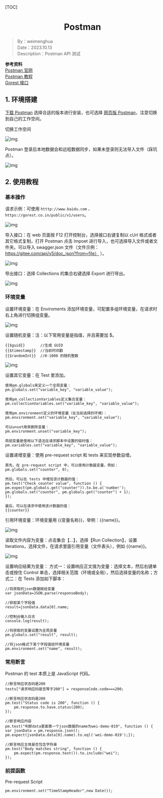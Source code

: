 [TOC]

<h1 align="center">Postman</h1>

> By：weimenghua  
> Date：2023.10.13  
> Description：Postman API 测试

**参考资料**   
[Postman 官网](https://www.postman.com/)  
[Postman 教程](https://postman.org.cn/)  
[Gorest 接口](https://gorest.co.in/)  

## 1. 环境搭建

[下载 Postman](https://www.postman.com/downloads/) 选择合适的版本进行安装，也可选择 [网页版 Postman](https://web.postman.co/)，注意切换到自己的工作空间。

切换工作空间

![img](../img/postman/postman-workspace.png)

Postman 登录后本地数据会和远程数据同步，如果未登录则无法导入文件（踩坑点）。

![img](../img/postman/postman-import.png)

## 2. 使用教程

### 基本操作

请求示例：可使用 `htttp://www.baidu.com` 、`https://gorest.co.in/public/v1/users`。

![img](../img/postman/postman-demo.png)

导入接口：在 web 页面按 F12 打开控制台，选择接口右键复制以 cUrl 格式或者其它格式复制，打开 Postman 点击 Impoet 进行导入，也可选择导入文件或者文件夹。可以导入 swagger.json 文件（文件示例：https://gitee.com/api/v5/doc_json?from=file）
）。

![img](../img/postman/postman-import-curl.png)

导出接口：选择 Collections 的集合右键选择 Export 进行导出。

![img](../img/postman/postman-export.png)

### 环境变量

设置环境变量：在 Enviroments 添加环境变量，可配置多组环境变量，在请求时右上角进行切换组变量。

![img](../img/postman/postman-variable.png)

设置随机变量：注：以下常用变量是指值，并且需要加 $。

```text
{{$guid}}       //生成 GUID 
{{$timestamp}}  //当前时间戳 
{{$randomInt}}  //0-1000 的随机整数
```

![img](../img/postman/postman-random-varialble.png)

设置其它变量：在 Test 里添加。

```text
使用pm.globals来定义一个全局变量：
pm.globals.set("variable_key", "variable_value");

使用pm.collectionVariables定义集合变量：
pm.collectionVariables.set("variable_key", "variable_value");

使用pm.environment定义的环境变量（在当前选择的环境）：
pm.environment.set("variable_key", "variable_value");

可以unset用来删除变量：
pm.environment.unset("variable_key");

局部变量是使用以下语法在请求脚本中设置的临时值：
pm.variables.set("variable_key", "variable_value");
```

设置递增变量：使用 pre-request script 和 tests 来实现参数自增。

```text
首先，在 pre-request script 中，可以使用计数器变量，例如：
pm.globals.set("counter", 0);

然后，可以在 tests 中增加该计数器的值：
pm.test("Check counter value", function () {
pm.expect(pm.globals.get("counter")).to.be.a('number');
pm.globals.set("counter", pm.globals.get("counter") + 1);
});

最后，可以在请求中使用该计数器的值：
{{counter}}
```

引用环境变量：环境变量用 {{变量名称}}，举例：{{name}}。

![img](../img/postman/postman-use-varibable.png)

读取文件内容为变量：点击集合【...】，选择【Run Collection】，设置 Iterations，选择文件，在请求里面引用变量（文件表头），例如 {{name}}。


![img](../img/postman/postman-file.png)

设置响应结果为变量： 方式一：设置响应正文值为变量：选择文本，然后右键单击或按住 Control 单击，选择相关范围（环境或全局），然后选择变量的名称；方式二：在 Tests 添加如下脚本：

```text
//将获取的json数据赋给变量
var jsonData=JSON.parse(responseBody);

//获取某个字段值
result=jsonData.data[0].name;

//控制台输入日志
console.log(result);

//将获取的变量设置为全局变量
pm.globals.set("result", result);

//将json格式下某个字段值给环境变量
pm.environment.set("name", result);
```

### 常用断言

Postman 的 test 本质上是 JavaScript 代码。

```text
//断言响应状态码是200
tests["请求响应码是否等于200"] = responseCode.code===200;

//断言响应状态码是200
pm.test("Status code is 200", function () {
    pm.response.to.have.status(200);
});

//断言响应内容
pm.test("判断data里面第一个json数据的name为wei-demo-019", function () {
var jsonData = pm.response.json();
pm.expect(jsonData.data[0].name).to.eql('wei-demo-019');});

//断言响应主体是否包含字符串
pm.test("Body matches string", function () {
    pm.expect(pm.response.text()).to.include("wei");
});
```

### 前提函数

Pre-request Script

```text
pm.environment.set("TimeStampHeader",new Date());
```
